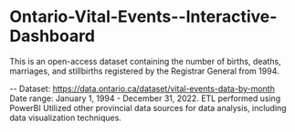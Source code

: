 # Ontario-Vital-Events--Interactive-Dashboard
This is an open-access dataset containing the number of births, deaths, marriages, and stillbirths registered by the Registrar General from 1994. 

-- Dataset: https://data.ontario.ca/dataset/vital-events-data-by-month  
Date range: January 1, 1994 - December 31, 2022.
ETL performed using PowerBI
Utilized other provincial data sources for data analysis, including data visualization techniques.
